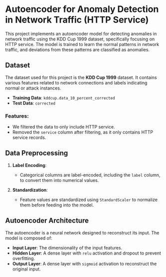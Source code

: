 # Autoencoder for Anomaly Detection in Network Traffic (HTTP Service)

This project implements an autoencoder model for detecting anomalies in network traffic using the KDD Cup 1999 dataset, specifically focusing on HTTP service. The model is trained to learn the normal patterns in network traffic, and deviations from these patterns are classified as anomalies.

## Dataset
The dataset used for this project is the **KDD Cup 1999** dataset. It contains various features related to network connections and labels indicating normal or attack instances.

- **Training Data**: `kddcup.data_10_percent_corrected`
- **Test Data**: `corrected`

### Features:
- We filtered the data to only include HTTP service.
- Removed the `service` column after filtering, as it only contains HTTP service records.

## Data Preprocessing
1. **Label Encoding**: 
   - Categorical columns are label-encoded, including the `label` column, to convert them into numerical values.
   
2. **Standardization**:
   - Feature values are standardized using `StandardScaler` to normalize them before feeding into the model.

## Autoencoder Architecture
The autoencoder is a neural network designed to reconstruct its input. The model is composed of:
- **Input Layer**: The dimensionality of the input features.
- **Hidden Layer**: A dense layer with `relu` activation and dropout to prevent overfitting.
- **Output Layer**: A dense layer with `sigmoid` activation to reconstruct the original input.
